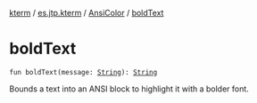 [kterm](../../index.md) / [es.jtp.kterm](../index.md) / [AnsiColor](index.md) / [boldText](./bold-text.md)

# boldText

`fun boldText(message: `[`String`](https://kotlinlang.org/api/latest/jvm/stdlib/kotlin/-string/index.html)`): `[`String`](https://kotlinlang.org/api/latest/jvm/stdlib/kotlin/-string/index.html)

Bounds a text into an ANSI block to highlight it with a bolder font.

